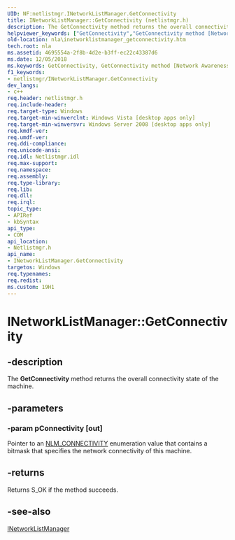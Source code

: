```yaml
---
UID: NF:netlistmgr.INetworkListManager.GetConnectivity
title: INetworkListManager::GetConnectivity (netlistmgr.h)
description: The GetConnectivity method returns the overall connectivity state of the machine.
helpviewer_keywords: ["GetConnectivity","GetConnectivity method [Network Awareness]","GetConnectivity method [Network Awareness]","INetworkListManager interface","INetworkListManager interface [Network Awareness]","GetConnectivity method","INetworkListManager.GetConnectivity","INetworkListManager::GetConnectivity","netlistmgr/INetworkListManager::GetConnectivity","nla.inetworklistmanager_getconnectivity"]
old-location: nla\inetworklistmanager_getconnectivity.htm
tech.root: nla
ms.assetid: 4695554a-2f8b-4d2e-b3ff-ec22c43387d6
ms.date: 12/05/2018
ms.keywords: GetConnectivity, GetConnectivity method [Network Awareness], GetConnectivity method [Network Awareness],INetworkListManager interface, INetworkListManager interface [Network Awareness],GetConnectivity method, INetworkListManager.GetConnectivity, INetworkListManager::GetConnectivity, netlistmgr/INetworkListManager::GetConnectivity, nla.inetworklistmanager_getconnectivity
f1_keywords:
- netlistmgr/INetworkListManager.GetConnectivity
dev_langs:
- c++
req.header: netlistmgr.h
req.include-header: 
req.target-type: Windows
req.target-min-winverclnt: Windows Vista [desktop apps only]
req.target-min-winversvr: Windows Server 2008 [desktop apps only]
req.kmdf-ver: 
req.umdf-ver: 
req.ddi-compliance: 
req.unicode-ansi: 
req.idl: Netlistmgr.idl
req.max-support: 
req.namespace: 
req.assembly: 
req.type-library: 
req.lib: 
req.dll: 
req.irql: 
topic_type:
- APIRef
- kbSyntax
api_type:
- COM
api_location:
- Netlistmgr.h
api_name:
- INetworkListManager.GetConnectivity
targetos: Windows
req.typenames: 
req.redist: 
ms.custom: 19H1
---
```


# INetworkListManager::GetConnectivity


## -description


The <b>GetConnectivity</b> method returns the overall connectivity state of the machine.


## -parameters




### -param pConnectivity [out]

Pointer to an <a href="https://docs.microsoft.com/windows/desktop/api/netlistmgr/ne-netlistmgr-nlm_connectivity">NLM_CONNECTIVITY</a> enumeration value that contains a bitmask that specifies the network connectivity of this machine.


## -returns



Returns S_OK if the method succeeds.




## -see-also




<a href="https://docs.microsoft.com/windows/desktop/api/netlistmgr/nn-netlistmgr-inetworklistmanager">INetworkListManager</a>
 

 

